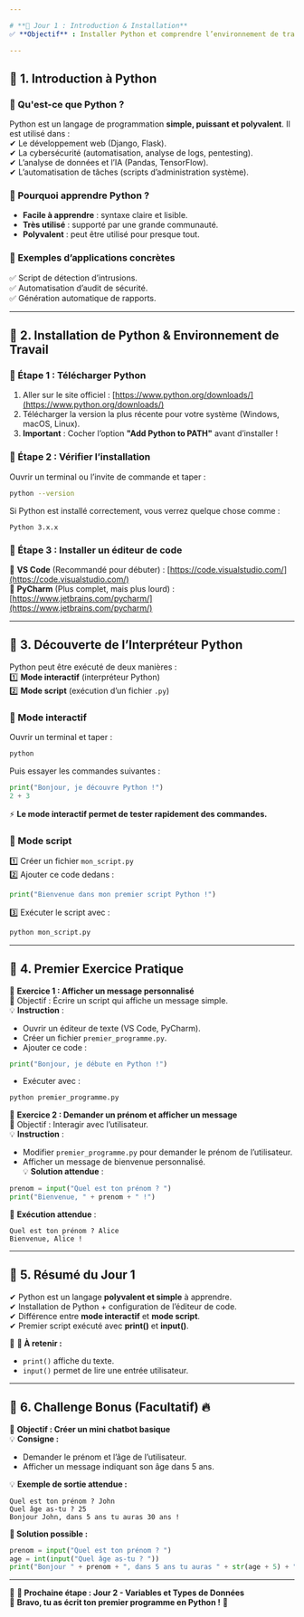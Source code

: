 ```yaml
---

# **📘 Jour 1 : Introduction & Installation**  
✅ **Objectif** : Installer Python et comprendre l’environnement de travail.  

---
```


## **🔹 1. Introduction à Python**  

### **📌 Qu'est-ce que Python ?**  
Python est un langage de programmation **simple, puissant et polyvalent**. Il est utilisé dans :  
✔ Le développement web (Django, Flask).  
✔ La cybersécurité (automatisation, analyse de logs, pentesting).  
✔ L’analyse de données et l’IA (Pandas, TensorFlow).  
✔ L’automatisation de tâches (scripts d’administration système).  

### **📌 Pourquoi apprendre Python ?**  
- **Facile à apprendre** : syntaxe claire et lisible.  
- **Très utilisé** : supporté par une grande communauté.  
- **Polyvalent** : peut être utilisé pour presque tout.  

### **📌 Exemples d’applications concrètes**  
✅ Script de détection d’intrusions.  
✅ Automatisation d’audit de sécurité.  
✅ Génération automatique de rapports.  

---

## **🔹 2. Installation de Python & Environnement de Travail**  

### **📌 Étape 1 : Télécharger Python**  
1. Aller sur le site officiel : [https://www.python.org/downloads/](https://www.python.org/downloads/)  
2. Télécharger la version la plus récente pour votre système (Windows, macOS, Linux).  
3. **Important** : Cocher l’option **"Add Python to PATH"** avant d’installer !  

### **📌 Étape 2 : Vérifier l’installation**  
Ouvrir un terminal ou l’invite de commande et taper :  
```bash
python --version
```
Si Python est installé correctement, vous verrez quelque chose comme :  
```
Python 3.x.x
```  

### **📌 Étape 3 : Installer un éditeur de code**  
🔹 **VS Code** (Recommandé pour débuter) : [https://code.visualstudio.com/](https://code.visualstudio.com/)  
🔹 **PyCharm** (Plus complet, mais plus lourd) : [https://www.jetbrains.com/pycharm/](https://www.jetbrains.com/pycharm/)  

---

## **🔹 3. Découverte de l’Interpréteur Python**  

Python peut être exécuté de deux manières :  
1️⃣ **Mode interactif** (interpréteur Python)  
2️⃣ **Mode script** (exécution d’un fichier `.py`)  

### **📌 Mode interactif**  
Ouvrir un terminal et taper :  
```bash
python
```
Puis essayer les commandes suivantes :  
```python
print("Bonjour, je découvre Python !")
2 + 3
```
⚡ **Le mode interactif permet de tester rapidement des commandes.**  

### **📌 Mode script**  
1️⃣ Créer un fichier `mon_script.py`  
2️⃣ Ajouter ce code dedans :  
```python
print("Bienvenue dans mon premier script Python !")
```
3️⃣ Exécuter le script avec :  
```bash
python mon_script.py
```

---

## **🔹 4. Premier Exercice Pratique**  

🎯 **Exercice 1 : Afficher un message personnalisé**  
📌 Objectif : Écrire un script qui affiche un message simple.  
💡 **Instruction** :  
- Ouvrir un éditeur de texte (VS Code, PyCharm).  
- Créer un fichier `premier_programme.py`.  
- Ajouter ce code :  
```python
print("Bonjour, je débute en Python !")
```
- Exécuter avec :  
```bash
python premier_programme.py
```

🎯 **Exercice 2 : Demander un prénom et afficher un message**  
📌 Objectif : Interagir avec l’utilisateur.  
💡 **Instruction** :  
- Modifier `premier_programme.py` pour demander le prénom de l’utilisateur.  
- Afficher un message de bienvenue personnalisé.  
💡 **Solution attendue** :  
```python
prenom = input("Quel est ton prénom ? ")
print("Bienvenue, " + prenom + " !")
```
📌 **Exécution attendue** :  
```
Quel est ton prénom ? Alice
Bienvenue, Alice !
```

---

## **🔹 5. Résumé du Jour 1**  
✔ Python est un langage **polyvalent et simple** à apprendre.  
✔ Installation de Python + configuration de l’éditeur de code.  
✔ Différence entre **mode interactif** et **mode script**.  
✔ Premier script exécuté avec **print()** et **input()**.  

📌 **🎯 À retenir :**  
- `print()` affiche du texte.  
- `input()` permet de lire une entrée utilisateur.  

---

## **🔹 6. Challenge Bonus (Facultatif) 🔥**  
🎯 **Objectif : Créer un mini chatbot basique**  
💡 **Consigne :**  
- Demander le prénom et l’âge de l’utilisateur.  
- Afficher un message indiquant son âge dans 5 ans.  

💡 **Exemple de sortie attendue :**  
```
Quel est ton prénom ? John
Quel âge as-tu ? 25
Bonjour John, dans 5 ans tu auras 30 ans !
```

**📌 Solution possible :**  
```python
prenom = input("Quel est ton prénom ? ")
age = int(input("Quel âge as-tu ? "))
print("Bonjour " + prenom + ", dans 5 ans tu auras " + str(age + 5) + " ans !")
```

---

📢 **🎯 Prochaine étape : Jour 2 - Variables et Types de Données**  
🚀 **Bravo, tu as écrit ton premier programme en Python !** 🎉